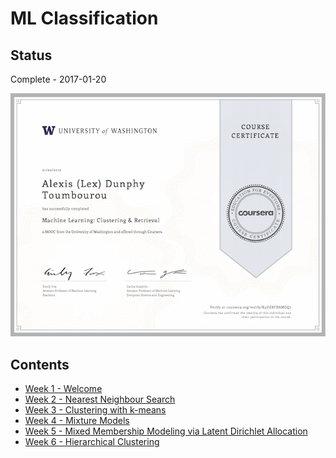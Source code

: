# ML Classification

## Status

Complete - 2017-01-20

<img src="./images/cert.png" width="600px"></img>

## Contents

* [Week 1 - Welcome](notes/literature/moocs/coursera/ml-clustering-and-retrieval/week-1.md)
* [Week 2 - Nearest Neighbour Search](notes/literature/moocs/coursera/ml-clustering-and-retrieval/week-2.md)
* [Week 3 - Clustering with k-means](notes/literature/moocs/coursera/ml-clustering-and-retrieval/week-3.md)
* [Week 4 - Mixture Models](notes/literature/moocs/coursera/ml-clustering-and-retrieval/week-4.md)
* [Week 5 - Mixed Membership Modeling via Latent Dirichlet Allocation](notes/literature/moocs/coursera/ml-clustering-and-retrieval/week-5.md)
* [Week 6 - Hierarchical Clustering](notes/literature/moocs/coursera/ml-clustering-and-retrieval/week-6.md)
